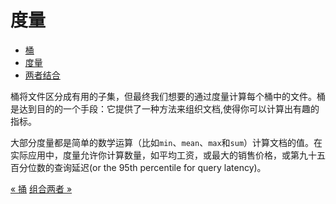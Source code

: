 度量
======


* [桶](buckets.md)
* [度量](metrics.md)
* [两者结合](combining-the-two.md)

桶将文件区分成有用的子集，但最终我们想要的通过度量计算每个桶中的文件。桶是达到目的的一个手段：它提供了一种方法来组织文档,使得你可以计算出有趣的指标。

大部分度量都是简单的数学运算（比如`min`、`mean`、`max`和`sum`）计算文档的值。在实际应用中，度量允许你计算数量，如平均工资，或最大的销售价格，或第九十五百分位数的查询延迟(or the 95th percentile for query latency)。


[« 捅](buckets.md)     [组合两者 »](combining-the-two.md)
